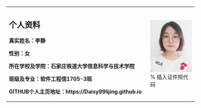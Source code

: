 <table border="0">
  <tr>
    <td width="75%">
      <h2>个人资料</h2>
      <p><b>真实姓名：李静</b></p>
      <p><b>性别：女</b></p>
      <p><b>所在学校及学院：石家庄铁道大学信息科学与技术学院</b></p>
      <p><b>班级及专业：软件工程信1705-3班</b></p>
      <p><b>GITHUB个人主页地址：https://Daisy99lijing.github.io</b></p>
    </td>
    <td width="25%">
      <img src="/李静.jpg" width="100%">      % 插入证件照代码
    </td>
  </tr>
</table>
